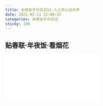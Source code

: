 ```yaml
---
title: 永续女子の日记11-人人开心过大年
date: 2021-02-11 22:08:37
categories: 永续女子の日记
sticky: 100
---
```


## 贴春联·年夜饭·看烟花

<iframe src="//player.bilibili.com/player.html?aid=801697571&bvid=BV1ry4y1E7mG&cid=296483401&page=1" scrolling="no" border="0" frameborder="no" framespacing="0" allowfullscreen="true"> </iframe>
